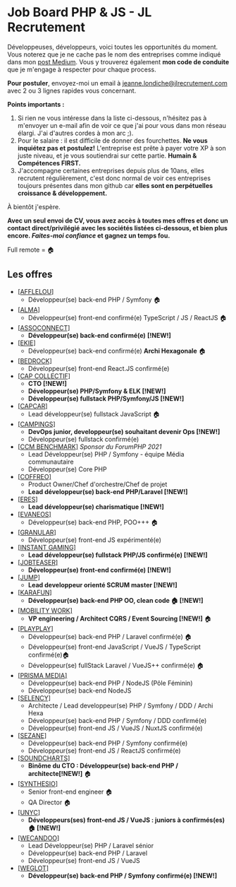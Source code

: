 # Job Board PHP & JS - JL Recrutement

Développeuses, développeurs, voici toutes les opportunités du moment. Vous noterez que je ne cache pas le nom des entreprises comme indiqué dans mon <a href="https://medium.com/@jlondiche/jarr%C3%AAte-le-recrutement-propri%C3%A9taire-je-d%C3%A9marre-l-open-source-6e33463aec9">post Medium</a>. Vous y trouverez également **mon code de conduite** que je m'engage à respecter pour chaque process.

**Pour postuler**, envoyez-moi un email à <a href="mailto:jeanne.londiche@jlrecrutement.com">jeanne.londiche@jlrecrutement.com</a> avec 2 ou 3 lignes rapides vous concernant.

**Points importants :** 
1. Si rien ne vous intéresse dans la liste ci-dessous, n'hésitez pas à m'envoyer un e-mail afin de voir ce que j'ai pour vous dans mon réseau élargi. J'ai d'autres cordes à mon arc ;).
2. Pour le salaire : il est difficile de donner des fourchettes. **Ne vous inquiétez pas et postulez!** L'entreprise est prête à payer votre XP à son juste niveau, et je vous soutiendrai sur cette partie. **Humain & Compétences FIRST.**
3. J'accompagne certaines entreprises depuis plus de 10ans, elles recrutent régulièrement, c'est donc normal de voir ces entreprises toujours présentes dans mon github car **elles sont en perpétuelles croissance & développement.**


À bientôt j'espère.

**Avec un seul envoi de CV, vous avez accès à toutes mes offres et donc un contact direct/privilégié avec les sociétés listées ci-dessous, et bien plus encore. _Faites-moi confiance_ et gagnez un temps fou.**

Full remote = 🏠

## Les offres

- <a href="https://github.com/jlondiche/job-board-php/blob/master/AFFLELOU.md">[AFFLELOU]</a> 
	- Développeur(se) back-end PHP / Symfony 🏠
- <a href="https://github.com/jlondiche/job-board-php/blob/master/ALMA.md">[ALMA]</a> 
	- Développeur(se) front-end confirmé(e) TypeScript / JS / ReactJS 🏠
- <a href="https://github.com/jlondiche/job-board-php/blob/master/ASSOCONNECT.md">[ASSOCONNECT]</a> 
	- **Développeur(se) back-end confirmé(e)** **[!NEW!]**
- <a href="https://github.com/jlondiche/job-board-php/blob/master/EKIE.md">[EKIE]</a> 
	- Développeur(se) back-end confirmé(e) **Archi Hexagonale** 🏠
- <a href="https://github.com/jlondiche/job-board-php/blob/master/BEDROCK.md">[BEDROCK]</a> 
	- Développeur(se) front-end React.JS confirmé(e)
- <a href="https://github.com/jlondiche/job-board-php/blob/master/CAP%20COLLECTIF.md">[CAP COLLECTIF]</a> 
	- **CTO [!NEW!]**
	- **Développeur(se) PHP/Symfony & ELK [!NEW!]**
	- **Développeur(se) fullstack PHP/Symfony/JS [!NEW!]**
- <a href="https://github.com/jlondiche/job-board-php/blob/master/CAPCAR.md">[CAPCAR]</a> 
	- Lead développeur(se) fullstack JavaScript 🏠
- <a href="https://github.com/jlondiche/job-board-php/blob/master/CAMPINGS.md">[CAMPINGS]</a> 
	- **DevOps junior, developpeur(se) souhaitant devenir Ops [!NEW!]**
	- Développeur(se) fullstack confirmé(e)
- <a href="https://github.com/jlondiche/job-board-php/blob/master/CCM%20BENCHMARK.md">[CCM BENCHMARK]</a> *Sponsor du ForumPHP 2021*
	- Lead Développeur(se) PHP / Symfony - équipe Média communautaire
	- Développeur(se) Core PHP
- <a href="https://github.com/jlondiche/job-board-php/blob/master/COFFREO.md">[COFFREO]</a> 
	- Product Owner/Chef d'orchestre/Chef de projet
	- **Lead développeur(se) back-end PHP/Laravel [!NEW!]**
- <a href="https://github.com/jlondiche/job-board-php/blob/master/ERES.md">[ERES]</a> 
	- **Lead développeur(se) charismatique [!NEW!]**
- <a href="https://github.com/jlondiche/job-board-php/blob/master/EVANEOS.md">[EVANEOS]</a> 
	- Développeur(se) back-end PHP, POO+++ 🏠
- <a href="https://github.com/jlondiche/job-board-php/blob/master/GRANULAR.md">[GRANULAR]</a> 
	- Développeur(se) front-end JS expérimenté(e)
- <a href="https://github.com/jlondiche/job-board-php/blob/master/INSTANT%20GAMING.md">[INSTANT GAMING]</a>  
	- **Lead développeur(se) fullstack PHP/JS confirmé(e) [!NEW!]**
- <a href="https://github.com/jlondiche/job-board-php/blob/master/JOBTEASER.md">[JOBTEASER]</a> 
	- **Développeur(se) front-end confirmé(e) [!NEW!]** 
- <a href="https://github.com/jlondiche/job-board-php/blob/master/JUMP.md">[JUMP]</a> 
	- **Lead developpeur orienté SCRUM master [!NEW!]** 
- <a href="https://github.com/jlondiche/job-board-php/blob/master/KARAFUN.md">[KARAFUN]</a> 
	- **Développeur(se) back-end PHP OO, clean code 🏠 [!NEW!]** 
- <a href="https://github.com/jlondiche/job-board-php/blob/master/MOBILITY%20WORK.md">[MOBILITY WORK]</a> 
	- **VP engineering / Architect CQRS / Event Sourcing [!NEW!]** 🏠
- <a href="https://github.com/jlondiche/job-board-php/blob/master/PlayPlay.md">[PLAYPLAY]</a> 
	- Développeur(se) back-end PHP / Laravel confirmé(e) 🏠
	- Développeur(se) front-end JavaScript / VueJS / TypeScript confirmé(e)🏠
	- Développeur(se) fullStack Laravel / VueJS++ confirmé(e) 🏠
- <a href="https://github.com/jlondiche/job-board-php/blob/master/PRISMAMEDIA.md">[PRISMA MEDIA]</a> 
    - Développeur(se) back-end PHP / NodeJS (Pôle Féminin)
    - Développeur(se) back-end NodeJS
- <a href="https://github.com/jlondiche/job-board-php/blob/master/SELENCY.md">[SELENCY]</a>    
	- Architecte / Lead developpeur(se) PHP / Symfony / DDD / Archi Hexa
	- Développeur(se) back-end PHP / Symfony / DDD confirmé(e)
	- Développeur(se) front-end JS / VueJS / NuxtJS confirmé(e)
- <a href="https://github.com/jlondiche/job-board-php/blob/master/SEZANE.md">[SEZANE]</a> 
	- Développeur(se) back-end PHP / Symfony confirmé(e)
	- Développeur(se) front-end JS / ReactJS confirmé(e)
- <a href="https://github.com/jlondiche/job-board-php/blob/master/SOUNDCHARTS.md">[SOUNDCHARTS]</a>  
	- **Binôme du CTO : Développeur(se) back-end PHP / architecte[!NEW!]** 🏠
- <a href="https://github.com/jlondiche/job-board-php/blob/master/SYNTHESIO.md">[SYNTHESIO]</a> 
	- Senior front-end engineer 🏠
	- QA Director 🏠 
- <a href="https://github.com/jlondiche/job-board-php/blob/master/UNYC.md">[UNYC]</a> 
	- **Développeurs(ses) front-end JS / VueJS : juniors à confirmés(es)🏠 [!NEW!]** 
- <a href="https://github.com/jlondiche/job-board-php/blob/master/WECANDOO.md">[WECANDOO]</a> 
	- Lead Développeur(se) PHP / Laravel sénior
	- Développeur(se) back-end PHP / Laravel
	- Développeur(se) front-end JS / VueJS
- <a href="https://github.com/jlondiche/job-board-php/blob/master/WEGLOT.md">[WEGLOT]</a> 
	- **Développeur(se) back-end PHP / Symfony confirmé(e) [!NEW!]**
